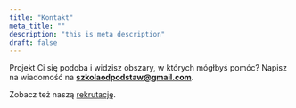 ```yaml
---
title: "Kontakt"
meta_title: ""
description: "this is meta description"
draft: false
---
```


Projekt Ci się podoba i widzisz obszary, w których mógłbyś pomóc? Napisz na wiadomość na **szkolaodpodstaw@gmail.com**.

Zobacz też naszą [rekrutację](/hiring).